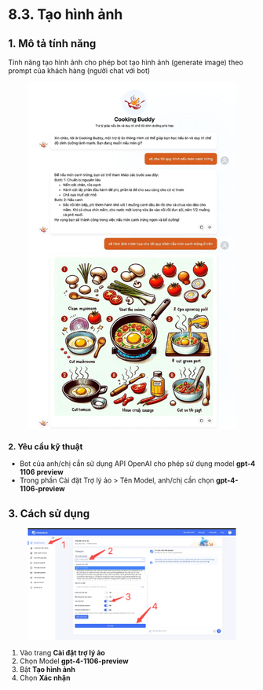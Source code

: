 # 8.3. Tạo hình ảnh

## 1. Mô tả tính năng

Tính năng tạo hình ảnh cho phép bot tạo hình ảnh (generate image) theo prompt của khách hàng (người chat với bot)

<figure><img src="../../.gitbook/assets/image (7) (1).png" alt=""><figcaption></figcaption></figure>

### 2. Yêu cầu kỹ thuật

* Bot của anh/chị cần sử dụng API OpenAI cho phép sử dụng model **gpt-4 1106 preview**
* Trong phần Cài đặt Trợ lý ảo > Tên Model, anh/chị cần chọn **gpt-4-1106-preview**



## 3. Cách sử dụng

<figure><img src="../../.gitbook/assets/image (45).png" alt=""><figcaption></figcaption></figure>

1. Vào trang **Cài đặt trợ lý ảo**
2. Chọn Model **gpt-4-1106-preview**
3. Bật **Tạo hình ảnh**
4. Chọn **Xác nhận**
